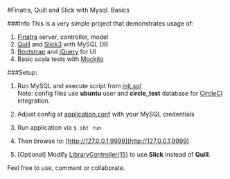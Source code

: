#Finatra, Quill and Slick with Mysql. Basics

###Info
This is a very simple project that demonstrates usage of:

 1. [Finatra](http://twitter.github.io/finatra/) server, controller, model
 2. [Quill](http://getquill.io/) and [Slick3](http://slick.lightbend.com/) with MySQL DB
 3. [Bootstrap](http://getbootstrap.com/) and [jQuery](https://jquery.com/) for UI
 4. Basic scala tests with [Mockito](http://mockito.org/)  

###Setup:

 1. Run MySQL and execute script from [init.sql](./sql/init.sql)  
    Note: config files use **ubuntu** user and **circle_test** database for [CircleCI](https://circleci.com/) integration.  
    
 2. Adjust config at [application.conf](./src/main/resources/conf/application.conf) with your MySQL credentials
 3. Run application via
    ```$ sbt run```
 4. Then browse to: [http://127.0.0.1:9999](http://127.0.0.1:9999)
 5. [Optional] Modify [LibraryController(15)](./src/main/scala/com/dtreb/library/controllers/LibraryController.scala) to use **Slick** instead of **Quill**. 
 
Feel free to use, comment or collaborate. 
